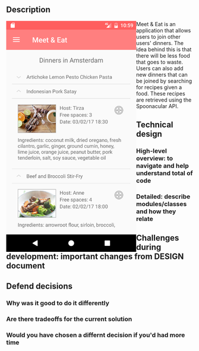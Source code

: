 ## Description<br>

<img src="/doc/searchScreenshot.png" width="350" align="left">  Meet & Eat is an application that allows users to join other users' dinners. The idea behind this is that there will be less food that goes to waste. Users can also add new dinners that can be joined by searching for recipes given a food. These recipes are retrieved using the Spoonacular API.

## Technical design
### High-level overview: to navigate and help understand total of code
### Detailed: describe modules/classes and how they relate

## Challenges during development: important changes from DESIGN document

## Defend decisions
### Why was it good to do it differently
### Are there tradeoffs for the current solution
### Would you have chosen a differnt decision if you'd had more time
